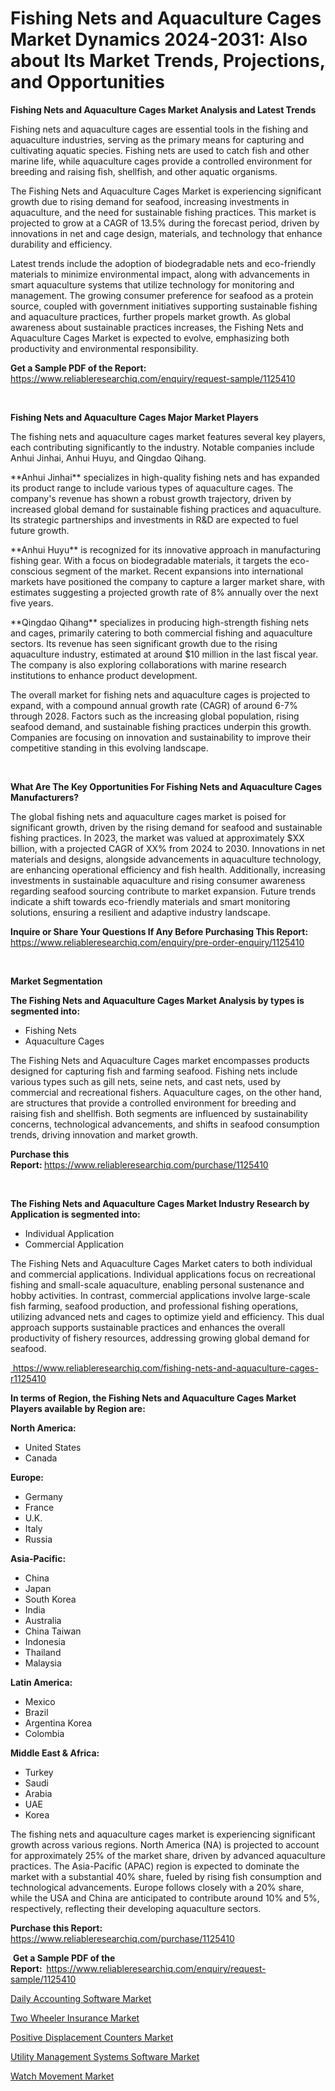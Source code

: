 <p><h1>Fishing Nets and Aquaculture Cages Market Dynamics 2024-2031: Also about Its Market Trends, Projections, and Opportunities</h1></p><p><strong>Fishing Nets and Aquaculture Cages Market Analysis and Latest Trends</strong></p>
<p><p>Fishing nets and aquaculture cages are essential tools in the fishing and aquaculture industries, serving as the primary means for capturing and cultivating aquatic species. Fishing nets are used to catch fish and other marine life, while aquaculture cages provide a controlled environment for breeding and raising fish, shellfish, and other aquatic organisms.</p><p>The Fishing Nets and Aquaculture Cages Market is experiencing significant growth due to rising demand for seafood, increasing investments in aquaculture, and the need for sustainable fishing practices. This market is projected to grow at a CAGR of 13.5% during the forecast period, driven by innovations in net and cage design, materials, and technology that enhance durability and efficiency.</p><p>Latest trends include the adoption of biodegradable nets and eco-friendly materials to minimize environmental impact, along with advancements in smart aquaculture systems that utilize technology for monitoring and management. The growing consumer preference for seafood as a protein source, coupled with government initiatives supporting sustainable fishing and aquaculture practices, further propels market growth. As global awareness about sustainable practices increases, the Fishing Nets and Aquaculture Cages Market is expected to evolve, emphasizing both productivity and environmental responsibility.</p></p>
<p><strong>Get a Sample PDF of the Report:&nbsp;</strong> <a href="https://www.reliableresearchiq.com/enquiry/request-sample/1125410?utm_campaign=1803&utm_medium=2&utm_source=Github&utm_content=ia&utm_term=01112024&utm_id=fishing-nets-and-aquaculture-cages">https://www.reliableresearchiq.com/enquiry/request-sample/1125410</a></p>
<p>&nbsp;</p>
<p><strong>Fishing Nets and Aquaculture Cages Major Market Players</strong></p>
<p><p>The fishing nets and aquaculture cages market features several key players, each contributing significantly to the industry. Notable companies include Anhui Jinhai, Anhui Huyu, and Qingdao Qihang.</p><p>**Anhui Jinhai** specializes in high-quality fishing nets and has expanded its product range to include various types of aquaculture cages. The company's revenue has shown a robust growth trajectory, driven by increased global demand for sustainable fishing practices and aquaculture. Its strategic partnerships and investments in R&D are expected to fuel future growth.</p><p>**Anhui Huyu** is recognized for its innovative approach in manufacturing fishing gear. With a focus on biodegradable materials, it targets the eco-conscious segment of the market. Recent expansions into international markets have positioned the company to capture a larger market share, with estimates suggesting a projected growth rate of 8% annually over the next five years.</p><p>**Qingdao Qihang** specializes in producing high-strength fishing nets and cages, primarily catering to both commercial fishing and aquaculture sectors. Its revenue has seen significant growth due to the rising aquaculture industry, estimated at around $10 million in the last fiscal year. The company is also exploring collaborations with marine research institutions to enhance product development.</p><p>The overall market for fishing nets and aquaculture cages is projected to expand, with a compound annual growth rate (CAGR) of around 6-7% through 2028. Factors such as the increasing global population, rising seafood demand, and sustainable fishing practices underpin this growth. Companies are focusing on innovation and sustainability to improve their competitive standing in this evolving landscape.</p></p>
<p>&nbsp;</p>
<p><strong>What Are The Key Opportunities For Fishing Nets and Aquaculture Cages Manufacturers?</strong></p>
<p><p>The global fishing nets and aquaculture cages market is poised for significant growth, driven by the rising demand for seafood and sustainable fishing practices. In 2023, the market was valued at approximately $XX billion, with a projected CAGR of XX% from 2024 to 2030. Innovations in net materials and designs, alongside advancements in aquaculture technology, are enhancing operational efficiency and fish health. Additionally, increasing investments in sustainable aquaculture and rising consumer awareness regarding seafood sourcing contribute to market expansion. Future trends indicate a shift towards eco-friendly materials and smart monitoring solutions, ensuring a resilient and adaptive industry landscape.</p></p>
<p><strong>Inquire or Share Your Questions If Any Before Purchasing This Report:</strong> <a href="https://www.reliableresearchiq.com/enquiry/pre-order-enquiry/1125410?utm_campaign=1803&utm_medium=2&utm_source=Github&utm_content=ia&utm_term=01112024&utm_id=fishing-nets-and-aquaculture-cages">https://www.reliableresearchiq.com/enquiry/pre-order-enquiry/1125410</a></p>
<p>&nbsp;</p>
<p><strong>Market Segmentation</strong></p>
<p><strong>The Fishing Nets and Aquaculture Cages Market Analysis by types is segmented into:</strong></p>
<p><ul><li>Fishing Nets</li><li>Aquaculture Cages</li></ul></p>
<p><p>The Fishing Nets and Aquaculture Cages market encompasses products designed for capturing fish and farming seafood. Fishing nets include various types such as gill nets, seine nets, and cast nets, used by commercial and recreational fishers. Aquaculture cages, on the other hand, are structures that provide a controlled environment for breeding and raising fish and shellfish. Both segments are influenced by sustainability concerns, technological advancements, and shifts in seafood consumption trends, driving innovation and market growth.</p></p>
<p><strong>Purchase this Report:&nbsp;</strong><a href="https://www.reliableresearchiq.com/purchase/1125410?utm_campaign=1803&utm_medium=2&utm_source=Github&utm_content=ia&utm_term=01112024&utm_id=fishing-nets-and-aquaculture-cages">https://www.reliableresearchiq.com/purchase/1125410</a></p>
<p>&nbsp;</p>
<p><strong>The Fishing Nets and Aquaculture Cages Market Industry Research by Application is segmented into:</strong></p>
<p><ul><li>Individual Application</li><li>Commercial Application</li></ul></p>
<p><p>The Fishing Nets and Aquaculture Cages Market caters to both individual and commercial applications. Individual applications focus on recreational fishing and small-scale aquaculture, enabling personal sustenance and hobby activities. In contrast, commercial applications involve large-scale fish farming, seafood production, and professional fishing operations, utilizing advanced nets and cages to optimize yield and efficiency. This dual approach supports sustainable practices and enhances the overall productivity of fishery resources, addressing growing global demand for seafood.</p></p>
<p><a href="https://www.reliableresearchiq.com/fishing-nets-and-aquaculture-cages-r1125410?utm_campaign=1803&utm_medium=2&utm_source=Github&utm_content=ia&utm_term=01112024&utm_id=fishing-nets-and-aquaculture-cages">&nbsp;https://www.reliableresearchiq.com/fishing-nets-and-aquaculture-cages-r1125410</a></p>
<p><strong>In terms of Region, the Fishing Nets and Aquaculture Cages Market Players available by Region are:</strong></p>
<p>
    <p> <strong> North America: </strong>
        <ul>
            <li>United States</li>
            <li>Canada</li>
        </ul>
        </p> 
    <p> <strong> Europe: </strong>
        <ul>
            <li>Germany</li>
            <li>France</li>
            <li>U.K.</li>
            <li>Italy</li>
            <li>Russia</li>
        </ul>
        </p> 
    <p> <strong> Asia-Pacific: </strong>
        <ul>
            <li>China</li>
            <li>Japan</li>
            <li>South Korea</li>
            <li>India</li>
            <li>Australia</li>
            <li>China Taiwan</li>
            <li>Indonesia</li>
            <li>Thailand</li>
            <li>Malaysia</li>
        </ul>
        </p> 
    <p> <strong> Latin America: </strong>
        <ul>
            <li>Mexico</li>
            <li>Brazil</li>
            <li>Argentina Korea</li>
            <li>Colombia</li>
        </ul>
        </p> 
    <p> <strong> Middle East & Africa: </strong>
        <ul>
            <li>Turkey</li>
            <li>Saudi</li>
            <li>Arabia</li>
            <li>UAE</li>
            <li>Korea</li>
        </ul>
    </p>
    </p>
<p><p>The fishing nets and aquaculture cages market is experiencing significant growth across various regions. North America (NA) is projected to account for approximately 25% of the market share, driven by advanced aquaculture practices. The Asia-Pacific (APAC) region is expected to dominate the market with a substantial 40% share, fueled by rising fish consumption and technological advancements. Europe follows closely with a 20% share, while the USA and China are anticipated to contribute around 10% and 5%, respectively, reflecting their developing aquaculture sectors.</p></p>
<p><strong>Purchase this Report: </strong><a href="https://www.reliableresearchiq.com/purchase/1125410?utm_campaign=1803&utm_medium=2&utm_source=Github&utm_content=ia&utm_term=01112024&utm_id=fishing-nets-and-aquaculture-cages">https://www.reliableresearchiq.com/purchase/1125410</a></p>
<p>&nbsp;<strong>Get a Sample PDF of the Report:&nbsp;&nbsp;</strong><a href="https://www.reliableresearchiq.com/enquiry/request-sample/1125410?utm_campaign=1803&utm_medium=2&utm_source=Github&utm_content=ia&utm_term=01112024&utm_id=fishing-nets-and-aquaculture-cages">https://www.reliableresearchiq.com/enquiry/request-sample/1125410</a></p>
<p><strong></strong></p>
<p><p><a href="https://www.linkedin.com/pulse/daily-accounting-software-market-analysis-report-global-vhnze?utm_campaign=1803&utm_medium=2&utm_source=Github&utm_content=ia&utm_term=01112024&utm_id=fishing-nets-and-aquaculture-cages">Daily Accounting Software Market</a></p><p><a href="https://www.linkedin.com/pulse/two-wheeler-insurance-industry-analysis-report-market-oomte?utm_campaign=1803&utm_medium=2&utm_source=Github&utm_content=ia&utm_term=01112024&utm_id=fishing-nets-and-aquaculture-cages">Two Wheeler Insurance Market</a></p><p><a href="https://www.linkedin.com/pulse/global-positive-displacement-counters-market-opportunities-kgwpe?utm_campaign=1803&utm_medium=2&utm_source=Github&utm_content=ia&utm_term=01112024&utm_id=fishing-nets-and-aquaculture-cages">Positive Displacement Counters Market</a></p><p><a href="https://www.linkedin.com/pulse/utility-management-systems-software-market-trends-focusing-byste?utm_campaign=1803&utm_medium=2&utm_source=Github&utm_content=ia&utm_term=01112024&utm_id=fishing-nets-and-aquaculture-cages">Utility Management Systems Software Market</a></p><p><a href="https://www.linkedin.com/pulse/navigating-watch-movement-market-expert-analysis-forecast-mxzee?utm_campaign=1803&utm_medium=2&utm_source=Github&utm_content=ia&utm_term=01112024&utm_id=fishing-nets-and-aquaculture-cages">Watch Movement Market</a></p></p>